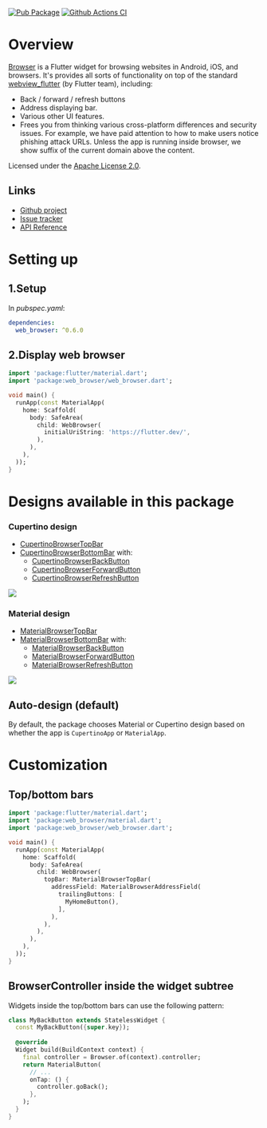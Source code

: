 [![Pub Package](https://img.shields.io/pub/v/web_browser.svg)](https://pub.dartlang.org/packages/web_browser)
[![Github Actions CI](https://github.com/dint-dev/web_browser/workflows/Dart%20CI/badge.svg)](https://github.com/dint-dev/web_browser/actions?query=workflow%3A%22Dart+CI%22)

# Overview
[Browser](https://pub.dev/documentation/web_browser/latest/web_browser/WebBrowser-class.html) is
a Flutter widget for browsing websites in Android, iOS, and browsers. It's provides all sorts of
functionality on top of the standard [webview_flutter](https://pub.dev/packages/webview_flutter)
(by Flutter team), including:
  * Back / forward / refresh buttons
  * Address displaying bar.
  * Various other UI features.
  * Frees you from thinking various cross-platform differences and security issues. For example,
    we have paid attention to how to make users notice phishing attack URLs. Unless the app is
    running inside browser, we show suffix of the current domain above the content.

Licensed under the [Apache License 2.0](LICENSE).

## Links
  * [Github project](https://github.com/dint-dev/web_browser)
  * [Issue tracker](https://github.com/dint-dev/web_browser/issues)
  * [API Reference](https://pub.dev/documentation/web_browser/latest/index.html)

# Setting up
## 1.Setup
In _pubspec.yaml_:
```yaml
dependencies:
  web_browser: ^0.6.0
```

## 2.Display web browser
```dart
import 'package:flutter/material.dart';
import 'package:web_browser/web_browser.dart';

void main() {
  runApp(const MaterialApp(
    home: Scaffold(
      body: SafeArea(
        child: WebBrowser(
          initialUriString: 'https://flutter.dev/',
        ),
      ),
    ),
  ));
}
```

# Designs available in this package
### Cupertino design
* [CupertinoBrowserTopBar](https://pub.dev/documentation/web_browser/latest/web_browser.cupertino/CupertinoBrowserTopBar-class.html)
* [CupertinoBrowserBottomBar](https://pub.dev/documentation/web_browser/latest/web_browser.cupertino/CupertinoBrowserBottomBar-class.html)
  with:
    * [CupertinoBrowserBackButton](https://pub.dev/documentation/web_browser/latest/web_browser.cupertino/CupertinoBrowserBackButton-class.html)
    * [CupertinoBrowserForwardButton](https://pub.dev/documentation/web_browser/latest/web_browser.cupertino/CupertinoBrowserForwardButton-class.html)
    * [CupertinoBrowserRefreshButton](https://pub.dev/documentation/web_browser/latest/web_browser.cupertino/CupertinoBrowserRefreshButton-class.html)

<img src="screenshots/cupertino.png">

### Material design
* [MaterialBrowserTopBar](https://pub.dev/documentation/web_browser/latest/web_browser.material/MaterialBrowserTopBar-class.html)
* [MaterialBrowserBottomBar](https://pub.dev/documentation/web_browser/latest/web_browser.material/MaterialBrowserBottomBar-class.html)
  with:
    * [MaterialBrowserBackButton](https://pub.dev/documentation/web_browser/latest/web_browser.material/MaterialBrowserBackButton-class.html)
    * [MaterialBrowserForwardButton](https://pub.dev/documentation/web_browser/latest/web_browser.material/MaterialBrowserForwardButton-class.html)
    * [MaterialBrowserRefreshButton](https://pub.dev/documentation/web_browser/latest/web_browser.material/MaterialBrowserRefreshButton-class.html)

<img src="screenshots/material.png">

## Auto-design (default)
By default, the package chooses Material or Cupertino design based on whether the app is
`CupertinoApp` or `MaterialApp`.

# Customization
## Top/bottom bars
```dart
import 'package:flutter/material.dart';
import 'package:web_browser/material.dart';
import 'package:web_browser/web_browser.dart';

void main() {
  runApp(const MaterialApp(
    home: Scaffold(
      body: SafeArea(
        child: WebBrowser(
          topBar: MaterialBrowserTopBar(
            addressField: MaterialBrowserAddressField(
              trailingButtons: [
                MyHomeButton(),
              ],
            ),
          ),
        ),
      ),
    ),
  ));
}
```

## BrowserController inside the widget subtree
Widgets inside the top/bottom bars can use the following pattern:
```dart
class MyBackButton extends StatelessWidget {
  const MyBackButton({super.key});
  
  @override
  Widget build(BuildContext context) {
    final controller = Browser.of(context).controller;
    return MaterialButton(
      // ...
      onTap: () {
        controller.goBack();
      },
    );
  }
}
```